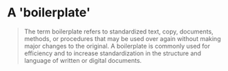 # A 'boilerplate'

> The term boilerplate refers to standardized text, copy, documents, methods, or procedures that may be used over again without making major changes to the original. A boilerplate is commonly used for efficiency and to increase standardization in the structure and language of written or digital documents.